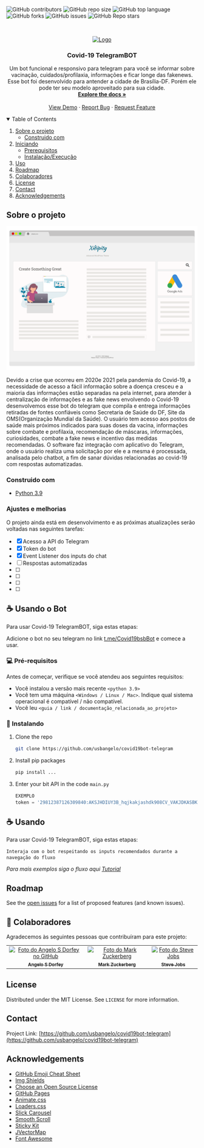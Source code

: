 <!--
*** Thanks for checking out the Best-README-Template. If you have a suggestion
*** that would make this better, please fork the repo and create a pull request
*** or simply open an issue with the tag "enhancement".
*** Thanks again! Now go create something AMAZING! :D
-->

<!-- PROJECT SHIELDS -->
<!--
*** I'm using markdown "reference style" links for readability.
*** Reference links are enclosed in brackets [ ] instead of parentheses ( ).
*** See the bottom of this document for the declaration of the reference variables
*** for contributors-url, forks-url, etc. This is an optional, concise syntax you may use.
*** https://www.markdownguide.org/basic-syntax/#reference-style-links
-->

![GitHub contributors](https://img.shields.io/github/contributors/usbangelo/covid19bot-telegram?color=blue&logo=GitHub%20Sponsors&logoColor=white&style=for-the-badge)
![GitHub repo size](https://img.shields.io/github/repo-size/usbangelo/covid19bot-telegram?logo=GitHub&style=for-the-badge)
![GitHub top language](https://img.shields.io/github/languages/top/usbangelo/covid19bot-telegram?logo=Python&logoColor=white&style=for-the-badge)
![GitHub forks](https://img.shields.io/github/forks/usbangelo/covid19bot-telegram?style=for-the-badge)
![GitHub issues](https://img.shields.io/github/issues/usbangelo/covid19bot-telegram?color=blue&style=for-the-badge)
![GitHub Repo stars](https://img.shields.io/github/stars/usbangelo/covid19bot-telegram?color=blue&logo=Star&style=for-the-badge)

<!-- PROJECT LOGO -->
<br />
<p align="center">
  <a href="https://github.com/usbangelo/covid19bot-telegram">
    <img src="https://raw.githubusercontent.com/othneildrew/Best-README-Template/master/images/logo.png" alt="Logo" width="80" height="80">
  </a>

  <h3 align="center">Covid-19 TelegramBOT</h3>

  <p align="center">
    Um bot funcional e responsivo para telegram para você se informar sobre vacinação, cuidados/profilaxia, informações e ficar longe das fakenews.
    Esse bot foi desenvolvido para antender a cidade de Brasília-DF. Porém ele pode ter seu modelo aproveitado para sua cidade.
    <br />
    <a href="https://github.com/usbangelo/covid19bot-telegram"><strong>Explore the docs »</strong></a>
    <br />
    <br />
    <a href="https://github.com/usbangelo/covid19bot-telegram">View Demo</a>
    ·
    <a href="https://github.com/usbangelo/covid19bot-telegram/issues">Report Bug</a>
    ·
    <a href="https://github.com/usbangelo/covid19bot-telegram/issues">Request Feature</a>
  </p>
</p>

<!-- TABLE OF CONTENTS -->
<details open="open">
  <summary>Table of Contents</summary>
  <ol>
    <li>
      <a href="#about-the-project">Sobre o projeto</a>
      <ul>
        <li><a href="#built-with">Construido com</a></li>
      </ul>
    </li>
    <li>
      <a href="#getting-started">Iniciando</a>
      <ul>
        <li><a href="#prerequisites">Prerequisitos</a></li>
        <li><a href="#installation">Instalação/Execução</a></li>
      </ul>
    </li>
    <li><a href="#usage">Uso</a></li>
    <li><a href="#roadmap">Roadmap</a></li>
    <li><a href="#contributing">Colaboradores</a></li>
    <li><a href="#license">License</a></li>
    <li><a href="#contact">Contact</a></li>
    <li><a href="#acknowledgements">Acknowledgements</a></li>
  </ol>
</details>

<!-- ABOUT THE PROJECT -->

## Sobre o projeto

[![Product Name Screen Shot][product-screenshot]](https://example.com)

Devido a crise que ocorreu em 2020e 2021 pela pandemia do Covid-19, a necessidade de acesso a fácil informação sobre a doença cresceu e a maioria das informações estão separadas na pela internet, para atender à centralização de informações e as fake news envolvendo o Covid-19 desenvolvemos esse bot do telegram que compila e entrega informações retiradas de fontes confiáveis como Secretaria de Saúde do DF, Site da OMS(Organização Mundial da Saúde). O usuário tem acesso aos postos de saúde mais próximos indicados para suas doses da vacina, informações sobre combate e profilaxia, recomendação de máscaras, informações, curiosidades, combate a fake news e incentivo das medidas recomendadas. O software faz integração com aplicativo do Telegram, onde o usuário realiza uma solicitação por ele e a mesma é processada, analisada pelo chatbot, a fim de sanar dúvidas relacionadas ao covid-19 com respostas automatizadas.

### Construido com

- [Python 3.9](https://www.python.org)

### Ajustes e melhorias

O projeto ainda está em desenvolvimento e as próximas atualizações serão voltadas nas seguintes tarefas:

- [x] Acesso a API do Telegram
- [x] Token do bot
- [x] Event Listener dos inputs do chat
- [ ] Respostas automatizadas
- [ ] 
- [ ] 
- [ ] 
- [ ] 

<!-- GETTING STARTED -->

## ☕ Usando o Bot

Para usar Covid-19 TelegramBOT, siga estas etapas:

Adicione o bot no seu telegram no link [t.me/Covid19bsbBot](t.me/Covid19bsbBot) e comece a usar.

### 💻 Pré-requisitos

Antes de começar, verifique se você atendeu aos seguintes requisitos:
<!---Estes são apenas requisitos de exemplo. Adicionar, duplicar ou remover conforme necessário--->
- Você instalou a versão mais recente `<python 3.9>`
- Você tem uma máquina `<Windows / Linux / Mac>`. Indique qual sistema operacional é compatível / não compatível.
- Você leu `<guia / link / documentação_relacionada_ao_projeto>`

### 🚀 Instalando

1. Clone the repo
   ```sh
   git clone https://github.com/usbangelo/covid19bot-telegram
   ```
2. Install pip packages
   ```sh
   pip install ...
   ```
3. Enter your bit API in the code `main.py`
   ```Python
   EXEMPLO
   token = '29812387126309840:AKSJHDIUY3B_hqjkakjashdk908CV_VAKJDKASBKJASJBWl_d76R98_cOCX'
   ```

<!-- USAGE EXAMPLES -->

## ☕ Usando

Para usar Covid-19 TelegramBOT, siga estas etapas:

```
Interaja com o bot respeitando os inputs recomendados durante a navegação do fluxo
```

_Para mais exemplos siga o fluxo aqui [Tutorial](https://example.com)_

<!-- ROADMAP -->

## Roadmap

See the [open issues](https://github.com/othneildrew/Best-README-Template/issues) for a list of proposed features (and known issues).

<!-- CONTRIBUTING -->

## 🤝 Colaboradores

Agradecemos às seguintes pessoas que contribuíram para este projeto:

<table>
  <tr>
    <td align="center">
      <a href="#">
        <img src="https://avatars.githubusercontent.com/u/50382278?v=4" width="100px;" alt="Foto do Angelo S Dorfey no GitHub"/><br>
        <sub>
          <b>Angelo S Dorfey</b>
        </sub>
      </a>
    </td>
    <td align="center">
      <a href="#">
        <img src="https://s2.glbimg.com/FUcw2usZfSTL6yCCGj3L3v3SpJ8=/smart/e.glbimg.com/og/ed/f/original/2019/04/25/zuckerberg_podcast.jpg" width="100px;" alt="Foto do Mark Zuckerberg"/><br>
        <sub>
          <b>Mark Zuckerberg</b>
        </sub>
      </a>
    </td>
    <td align="center">
      <a href="#">
        <img src="https://miro.medium.com/max/360/0*1SkS3mSorArvY9kS.jpg" width="100px;" alt="Foto do Steve Jobs"/><br>
        <sub>
          <b>Steve Jobs</b>
        </sub>
      </a>
    </td>
  </tr>
</table>

<!-- LICENSE -->

## License

Distributed under the MIT License. See `LICENSE` for more information.

<!-- CONTACT -->

## Contact

Project Link: [https://github.com/usbangelo/covid19bot-telegram](https://github.com/usbangelo/covid19bot-telegram)

<!-- ACKNOWLEDGEMENTS -->

## Acknowledgements

- [GitHub Emoji Cheat Sheet](https://www.webpagefx.com/tools/emoji-cheat-sheet)
- [Img Shields](https://shields.io)
- [Choose an Open Source License](https://choosealicense.com)
- [GitHub Pages](https://pages.github.com)
- [Animate.css](https://daneden.github.io/animate.css)
- [Loaders.css](https://connoratherton.com/loaders)
- [Slick Carousel](https://kenwheeler.github.io/slick)
- [Smooth Scroll](https://github.com/cferdinandi/smooth-scroll)
- [Sticky Kit](http://leafo.net/sticky-kit)
- [JVectorMap](http://jvectormap.com)
- [Font Awesome](https://fontawesome.com)

<!-- MARKDOWN LINKS & IMAGES -->
<!-- https://www.markdownguide.org/basic-syntax/#reference-style-links -->

[product-screenshot]: https://raw.githubusercontent.com/othneildrew/Best-README-Template/master/images/screenshot.png
